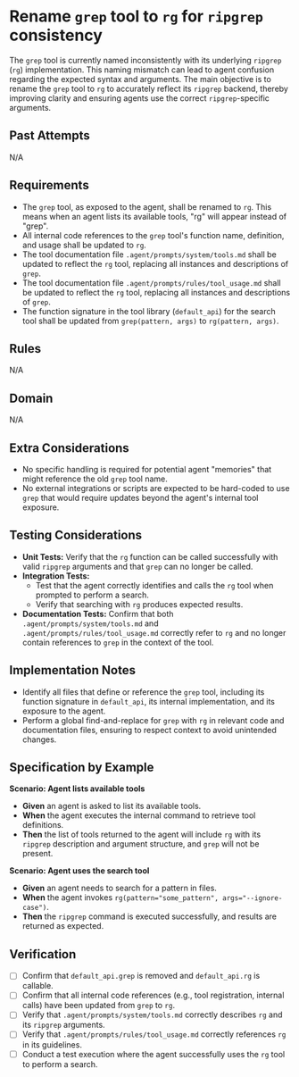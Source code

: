 # Rename `grep` tool to `rg` for `ripgrep` consistency

The `grep` tool is currently named inconsistently with its underlying `ripgrep` (`rg`) implementation. This naming mismatch can lead to agent confusion regarding the expected syntax and arguments. The main objective is to rename the `grep` tool to `rg` to accurately reflect its `ripgrep` backend, thereby improving clarity and ensuring agents use the correct `ripgrep`-specific arguments.

## Past Attempts

N/A

## Requirements

*   The `grep` tool, as exposed to the agent, shall be renamed to `rg`. This means when an agent lists its available tools, "rg" will appear instead of "grep".
*   All internal code references to the `grep` tool's function name, definition, and usage shall be updated to `rg`.
*   The tool documentation file `.agent/prompts/system/tools.md` shall be updated to reflect the `rg` tool, replacing all instances and descriptions of `grep`.
*   The tool documentation file `.agent/prompts/rules/tool_usage.md` shall be updated to reflect the `rg` tool, replacing all instances and descriptions of `grep`.
*   The function signature in the tool library (`default_api`) for the search tool shall be updated from `grep(pattern, args)` to `rg(pattern, args)`.

## Rules

N/A

## Domain

N/A

## Extra Considerations

*   No specific handling is required for potential agent "memories" that might reference the old `grep` tool name.
*   No external integrations or scripts are expected to be hard-coded to use `grep` that would require updates beyond the agent's internal tool exposure.

## Testing Considerations

*   **Unit Tests:** Verify that the `rg` function can be called successfully with valid `ripgrep` arguments and that `grep` can no longer be called.
*   **Integration Tests:**
    *   Test that the agent correctly identifies and calls the `rg` tool when prompted to perform a search.
    *   Verify that searching with `rg` produces expected results.
*   **Documentation Tests:** Confirm that both `.agent/prompts/system/tools.md` and `.agent/prompts/rules/tool_usage.md` correctly refer to `rg` and no longer contain references to `grep` in the context of the tool.

## Implementation Notes

*   Identify all files that define or reference the `grep` tool, including its function signature in `default_api`, its internal implementation, and its exposure to the agent.
*   Perform a global find-and-replace for `grep` with `rg` in relevant code and documentation files, ensuring to respect context to avoid unintended changes.

## Specification by Example

**Scenario: Agent lists available tools**

*   **Given** an agent is asked to list its available tools.
*   **When** the agent executes the internal command to retrieve tool definitions.
*   **Then** the list of tools returned to the agent will include `rg` with its `ripgrep` description and argument structure, and `grep` will not be present.

**Scenario: Agent uses the search tool**

*   **Given** an agent needs to search for a pattern in files.
*   **When** the agent invokes `rg(pattern="some_pattern", args="--ignore-case")`.
*   **Then** the `ripgrep` command is executed successfully, and results are returned as expected.

## Verification

- [ ] Confirm that `default_api.grep` is removed and `default_api.rg` is callable.
- [ ] Confirm that all internal code references (e.g., tool registration, internal calls) have been updated from `grep` to `rg`.
- [ ] Verify that `.agent/prompts/system/tools.md` correctly describes `rg` and its `ripgrep` arguments.
- [ ] Verify that `.agent/prompts/rules/tool_usage.md` correctly references `rg` in its guidelines.
- [ ] Conduct a test execution where the agent successfully uses the `rg` tool to perform a search.
